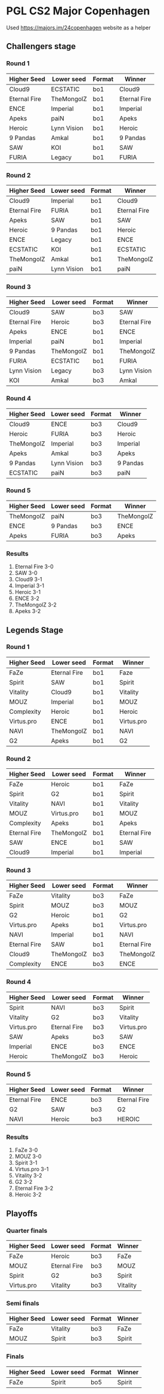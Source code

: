 # PGL CS2 Major Copenhagen

Used https://majors.im/24copenhagen website as a helper

## Challengers stage

### Round 1

| Higher Seed  | Lower seed  | Format | Winner       |
| ------------ | ----------- | ------ | ------------ |
| Cloud9       | ECSTATIC    | bo1    | Cloud9       |
| Eternal Fire | TheMongolZ  | bo1    | Eternal Fire |
| ENCE         | Imperial    | bo1    | Imperial     |
| Apeks        | paiN        | bo1    | Apeks        |
| Heroic       | Lynn Vision | bo1    | Heroic       |
| 9 Pandas     | Amkal       | bo1    | 9 Pandas     |
| SAW          | KOI         | bo1    | SAW          |
| FURIA        | Legacy      | bo1    | FURIA        |

### Round 2

| Higher Seed  | Lower seed  | Format | Winner       |
| ------------ | ----------- | ------ | ------------ |
| Cloud9       | Imperial    | bo1    | Cloud9       |
| Eternal Fire | FURIA       | bo1    | Eternal Fire |
| Apeks        | SAW         | bo1    | SAW          |
| Heroic       | 9 Pandas    | bo1    | Heroic       |
| ENCE         | Legacy      | bo1    | ENCE         |
| ECSTATIC     | KOI         | bo1    | ECSTATIC     |
| TheMongolZ   | Amkal       | bo1    | TheMongolZ   |
| paiN         | Lynn Vision | bo1    | paiN         |

### Round 3

| Higher Seed  | Lower seed | Format | Winner       |
| ------------ | ---------- | ------ | ------------ |
| Cloud9       | SAW        | bo3    | SAW          |
| Eternal Fire | Heroic     | bo3    | Eternal Fire |
| Apeks        | ENCE       | bo1    | ENCE         |
| Imperial     | paiN       | bo1    | Imperial     |
| 9 Pandas     | TheMongolZ | bo1    | TheMongolZ   |
| FURIA        | ECSTATIC   | bo1    | FURIA        |
| Lynn Vision  | Legacy     | bo3    | Lynn Vision  |
| KOI          | Amkal      | bo3    | Amkal        |

### Round 4

| Higher Seed | Lower seed  | Format | Winner   |
| ----------- | ----------- | ------ | -------- |
| Cloud9      | ENCE        | bo3    | Cloud9   |
| Heroic      | FURIA       | bo3    | Heroic   |
| TheMongolZ  | Imperial    | bo3    | Imperial |
| Apeks       | Amkal       | bo3    | Apeks    |
| 9 Pandas    | Lynn Vision | bo3    | 9 Pandas |
| ECSTATIC    | paiN        | bo3    | paiN     |

### Round 5

| Higher Seed | Lower seed | Format | Winner     |
| ----------- | ---------- | ------ | ---------- |
| TheMongolZ  | paiN       | bo3    | TheMongolZ |
| ENCE        | 9 Pandas   | bo3    | ENCE       |
| Apeks       | FURIA      | bo3    | Apeks      |

### Results

1. Eternal Fire 3-0
2. SAW 3-0
3. Cloud9 3-1
4. Imperial 3-1
5. Heroic 3-1
6. ENCE 3-2
7. TheMongolZ 3-2
8. Apeks 3-2

## Legends Stage

### Round 1

| Higher Seed | Lower seed   | Format | Winner     |
| ----------- | ------------ | ------ | ---------- |
| FaZe        | Eternal Fire | bo1    | Faze       |
| Spirit      | SAW          | bo1    | Spirit     |
| Vitality    | Cloud9       | bo1    | Vitality   |
| MOUZ        | Imperial     | bo1    | MOUZ       |
| Complexity  | Heroic       | bo1    | Heroic     |
| Virtus.pro  | ENCE         | bo1    | Virtus.pro |
| NAVI        | TheMongolZ   | bo1    | NAVI       |
| G2          | Apeks        | bo1    | G2         |

### Round 2

| Higher Seed  | Lower seed | Format | Winner       |
| ------------ | ---------- | ------ | ------------ |
| FaZe         | Heroic     | bo1    | FaZe         |
| Spirit       | G2         | bo1    | Spirit       |
| Vitality     | NAVI       | bo1    | Vitality     |
| MOUZ         | Virtus.pro | bo1    | MOUZ         |
| Complexity   | Apeks      | bo1    | Apeks        |
| Eternal Fire | TheMongolZ | bo1    | Eternal Fire |
| SAW          | ENCE       | bo1    | SAW          |
| Cloud9       | Imperial   | bo1    | Imperial     |

### Round 3

| Higher Seed  | Lower seed | Format | Winner       |
| ------------ | ---------- | ------ | ------------ |
| FaZe         | Vitality   | bo3    | FaZe         |
| Spirit       | MOUZ       | bo3    | MOUZ         |
| G2           | Heroic     | bo1    | G2           |
| Virtus.pro   | Apeks      | bo1    | Virtus.pro   |
| NAVI         | Imperial   | bo1    | NAVI         |
| Eternal Fire | SAW        | bo1    | Eternal Fire |
| Cloud9       | TheMongolZ | bo3    | TheMongolZ   |
| Complexity   | ENCE       | bo3    | ENCE         |

### Round 4

| Higher Seed | Lower seed   | Format | Winner     |
| ----------- | ------------ | ------ | ---------- |
| Spirit      | NAVI         | bo3    | Spirit     |
| Vitality    | G2           | bo3    | Vitality   |
| Virtus.pro  | Eternal Fire | bo3    | Virtus.pro |
| SAW         | Apeks        | bo3    | SAW        |
| Imperial    | ENCE         | bo3    | ENCE       |
| Heroic      | TheMongolZ   | bo3    | Heroic     |

### Round 5

| Higher Seed  | Lower seed | Format | Winner       |
| ------------ | ---------- | ------ | ------------ |
| Eternal Fire | ENCE       | bo3    | Eternal Fire |
| G2           | SAW        | bo3    | G2           |
| NAVI         | Heroic     | bo3    | HEROIC       |

### Results

1. FaZe 3-0
2. MOUZ 3-0
3. Spirit 3-1
4. Virtus.pro 3-1
5. Vitality 3-2
6. G2 3-2
7. Eternal Fire 3-2
8. Heroic 3-2

## Playoffs

### Quarter finals

| Higher Seed | Lower seed   | Format | Winner   |
| ----------- | ------------ | ------ | -------- |
| FaZe        | Heroic       | bo3    | FaZe     |
| MOUZ        | Eternal Fire | bo3    | MOUZ     |
| Spirit      | G2           | bo3    | Spirit   |
| Virtus.pro  | Vitality     | bo3    | Vitality |

### Semi finals

| Higher Seed | Lower seed | Format | Winner |
| ----------- | ---------- | ------ | ------ |
| FaZe        | Vitality   | bo3    | FaZe   |
| MOUZ        | Spirit     | bo3    | Spirit |

### Finals

| Higher Seed | Lower seed | Format | Winner |
| ----------- | ---------- | ------ | ------ |
| FaZe        | Spirit     | bo5    | Spirit |
